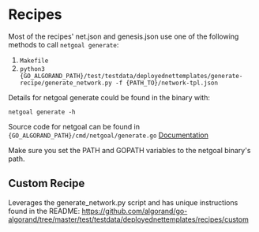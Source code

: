 # Recipes

Most of the recipes' net.json and genesis.json use one of the following methods to call `netgoal generate`:
1. `Makefile`
2. `python3 {GO_ALGORAND_PATH}/test/testdata/deployednettemplates/generate-recipe/generate_network.py -f {PATH_TO}/network-tpl.json`

Details for netgoal generate could be found in the binary with:
```
netgoal generate -h
```

Source code for netgoal can be found in `{GO_ALGORAND_PATH}/cmd/netgoal/generate.go`
[Documentation](../../../../cmd/netgoal/README.md)

Make sure you set the PATH and GOPATH variables to the netgoal binary's path.

## Custom Recipe
Leverages the generate_network.py script and has unique instructions found in the README:
https://github.com/algorand/go-algorand/tree/master/test/testdata/deployednettemplates/recipes/custom
